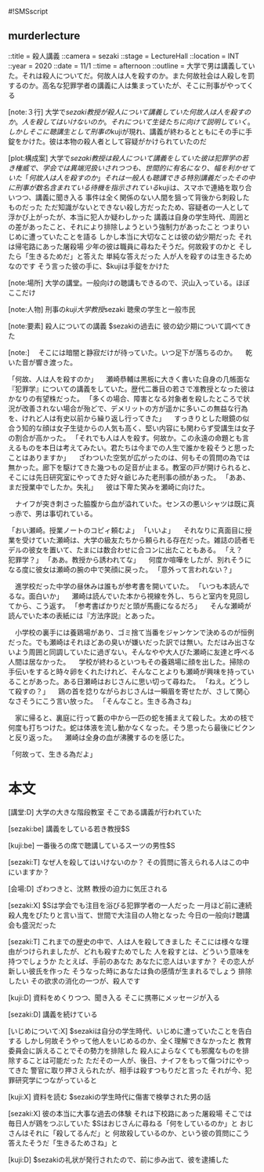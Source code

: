 #!SMSscript

## murderlecture

::title = 殺人講義
::camera = sezaki
::stage = LectureHall
::location = INT
::year = 2020
::date = 11/1
::time = afternoon
::outline = 大学で男は講義していた。それは殺人についてだ。何故人は人を殺すのか。また何故社会は人殺しを罰するのか。高名な犯罪学者の講義に人は集まっていたが、そこに刑事がやってくる

[note:３行]
大学で$sezaki教授が殺人について講義していた
何故人は人を殺すのか。人を殺してはいけないのか。それについて生徒たちに向けて説明していく。
しかしそこに聴講生として刑事の$kujiが現れ、講義が終わるとともにその手に手錠をかけた。彼は本物の殺人者として容疑がかけられていたのだ

[plot:構成案]
大学で$sezaki教授は殺人について講義をしていた
彼は犯罪学の若き権威で、学会では異端児扱いされつつも、世間的に有名になり、幅を利かせていた
「何故人は人を殺すのか」
それは一般人も聴講できる特別講義だった
その中に刑事が数名含まれている
待機を指示されている$kujiは、スマホで連絡を取り合いつつ、講義に聞き入る
事件は全く関係のない人間を狙って背後から刺殺したものだった
ただ知識がないとできない殺し方だったため、容疑者の一人として浮かび上がったが、本当に犯人か疑わしかった
講義は自身の学生時代、周囲との差があったこと、それにより排除しようという強制力があったこと
つまりいじめに遭っていたことを語る
しかし本当に大切なことは彼の幼少期だった
それは帰宅路にあった屠殺場
少年の彼は職員に尋ねたそうだ。何故殺すのかと
そしたら「生きるためだ」と答えた
単純な答えだった
人が人を殺すのは生きるためなのです
そう言った彼の手に、$kujiは手錠をかけた

[note:場所]
大学の講堂。一般向けの聴講もできるので、沢山入っている。ほぼここだけ

[note:人物]
刑事の$kuji
大学教授$sezaki
聴衆の学生と一般市民

[note:要素]
殺人についての講義
$sezakiの過去に
彼の幼少期について調べてきた

[note:]
　そこには暗闇と静寂だけが待っていた。いつ足下が落ちるのか。
　乾いた音が響き渡った。

「何故、人は人を殺すのか」
　瀬崎恭輔は黒板に大きく書いた自身の几帳面な『犯罪学』についての講義をしていた。歴代二番目の若さで准教授となった彼はかなりの有望株だった。
「多くの場合、障害となる対象者を殺したところで状況が改善されない場合が殆どで、デメリットの方が遥かに多いこの無益な行為を、けれど人は有史以前から繰り返し行ってきた」
　すっきりとした眼鏡の似合う知的な顔は女子生徒からの人気も高く、堅い内容にも関わらず受講生は女子の割合が高かった。
「それでも人は人を殺す。何故か。この永遠の命題とも言えるものを本日は考えてみたい。君たちは今までの人生で誰かを殺そうと思ったことはありますか」
　ざわついた空気が広がったのは、何もその質問の為では無かった。廊下を駆けてきた幾つもの足音が止まる。教室の戸が開けられると、そこには先日研究室にやってきた好々爺じみた老刑事の顔があった。
「ああ、まだ授業中でしたか。失礼」
　彼は下卑た笑みを瀬崎に向けた。

　ナイフが突き刺さった脇腹から血が溢れていた。センスの悪いシャツは既に真っ赤で、男は事切れている。

「おい瀬崎。授業ノートのコピィ頼むよ」
「いいよ」
　それなりに真面目に授業を受けていた瀬崎は、大学の級友たちから頼られる存在だった。雑誌の読者モデルの彼女を置いて、たまには数合わせに合コンに出たこともある。
「え？　犯罪学？」
「ああ。教授から誘われてな」
　何度か喧嘩をしたが、別れそうになる度に彼女は瀬崎の腕の中で笑顔に戻った。
「意外って言われない？」

　進学校だった中学の昼休みは誰もが参考書を開いていた。
「いつも本読んでるな。面白いか」
　瀬崎は読んでいた本から視線を外し、ちらと室内を見回してから、こう返す。
「参考書ばかりだと頭が馬鹿になるだろ」
　そんな瀬崎が読んでいた本の表紙には『方法序説』とあった。

　小学校の裏手には養鶏場があり、ゴミ捨て当番をジャンケンで決めるのが恒例だった。でも瀬崎はそれほどあの臭いが嫌いだった訳では無い。ただはみ出さないよう周囲と同調していたに過ぎない。そんなやや大人びた瀬崎に友達と呼べる人間は居なかった。
　学校が終わるといつもその養鶏場に顔を出した。掃除の手伝いをすると時々卵をくれたけれど、そんなことよりも瀬崎が興味を持っていることがあった。ある日瀬崎はおじさんに思い切って尋ねた。
「ねえ。どうして殺すの？」
　鶏の首を捻りながらおじさんは一瞬眉を寄せたが、さして関心なさそうにこう言い放った。
「そんなこと。生きる為さね」

　家に帰ると、裏庭に行って藪の中から一匹の蛇を捕まえて殺した。太めの枝で何度も打ちつけた。蛇は体液を流し動かなくなった。そう思ったら最後にビクンと反り返った。
　瀬崎は全身の血が沸騰するのを感じた。

「何故って、生きる為だよ」

# 本文

[講堂:D]
大学の大きな階段教室
そこである講義が行われていた

[sezaki:be]
講義をしている若き教授$S

[kuji:be]
一番後ろの席で聴講しているスーツの男性$S

[sezaki:T]
なぜ人を殺してはいけないのか？
その質問に答えられる人はこの中にいますか？

[会場:D]
ざわつきと、沈黙
教授の迫力に気圧される

[sezaki:X]
$Sは学会でも注目を浴びる犯罪学者の一人だった
一月ほど前に連続殺人鬼をぴたりと言い当て、世間で大注目の人物となった
今日の一般向け聴講会も盛況だった

[sezaki:T]
これまでの歴史の中で、人は人を殺してきました
そこには様々な理由がつけられましたが、どれも殺すためでした
人を殺すとは、どういう意味を持つでしょうか
たとえば、手前のあなた
あなたに恋人はいますか？
その恋人が新しい彼氏を作った
そうなった時にあなたは負の感情が生まれるでしょう
排除したい
その欲求の消化の一つが、殺人です

[kuji:D]
資料をめくりつつ、聞き入る
そこに携帯にメッセージが入る

[sezaki:D]
講義を続けている

[いじめについて:X]
$sezakiは自分の学生時代、いじめに遭っていたことを告白する
しかし何故そうやって他人をいじめるのか、全く理解できなかったと
教育委員会に訴えることでその勢力を排除した
殺人によらなくても邪魔なものを排除することは可能だった
ただその一人が、後日、ナイフをもって傷つけにやってきた
警官に取り押さえられたが、相手は殺すつもりだと言った
それが今、犯罪研究学につながっていると

[kuji:X]
資料を読む
$sezakiの学生時代に傷害で検挙された男の話

[sezaki:X]
彼の本当に大事な過去の体験
それは下校路にあった屠殺場
そこでは毎日人が鶏をつぶしていた
$Sはおじさんに尋ねる「何をしているのか」と
おじさんはそれに「殺してるんだ」と
何故殺しているのか、という彼の質問にこう答えたそうだ「生きるためさね」と

[kuji:D]
$sezakiの礼状が発行されたので、前に歩み出て、彼を逮捕した

